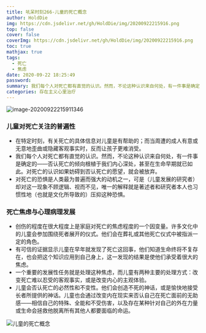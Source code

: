 ```yaml
---
title: 吼呆时刻266-儿童的死亡概念
author: HoldDie
img: https://cdn.jsdelivr.net/gh/HoldDie/img/20200922215916.png
top: false
cover: false
coverImg: https://cdn.jsdelivr.net/gh/HoldDie/img/20200922215916.png
toc: true
mathjax: true
tags:
  - 死亡
  - 焦虑
date: 2020-09-22 18:25:49
password:
summary: 我们每个人对死亡都有直觉的认识。然而，不论这种认识来自何处，有一件事是确定的——否认死亡的倾向根植于我们内心深处，甚至在生命早期就已如此。
categories: 存在主义心里治疗
---
```


![image-20200922215911346](https://cdn.jsdelivr.net/gh/HoldDie/img/20200922215916.png)

### 儿童对死亡关注的普遍性

- 在特定时刻，有关死亡的具体信息对儿童是有帮助的；而当周遭的成人有意或无意地歪曲或隐藏客观事实时，反而让孩子更难消受。
- 我们每个人对死亡都有直觉的认识。然而，不论这种认识来自何处，有一件事是确定的——否认死亡的倾向根植于我们内心深处，甚至在生命早期就已如此。对死亡的认识如果妨碍到否认死亡的愿望，就会被放弃。
- 对死亡的恐惧是人类最为普遍而强大的动机之一，可是（儿童发展的研究者）却对这一现象不顾逻辑、视而不见，唯一的解释就是著述者和研究者本人也习惯性地（也就是文化所导致的）压抑这种恐惧。

### 死亡焦虑与心理病理发展

- 创伤的程度在很大程度上是家庭对死亡的焦虑程度的一个因变量。许多文化中的儿童会参加围绕死者展开的仪式。他们会在葬礼或其他死亡仪式中被指派一定的角色。
- 有可信的证据显示儿童在早年就发现了死亡这回事，他们知道生命终将不复存在，也会把这个知识应用到自己身上，这一发现的结果是使他们承受着很大的焦虑。
- 一个重要的发展性任务就是处理这种焦虑，而儿童有两种主要的处理方式：改变死亡难以忍受的客观事实，或是改变内心的主观体验。
- 儿童会否认死亡的必然性和不变性。他们会创造不死的神话，或是愉快地接受长者所提供的神话。儿童也会通过改变内在现实来否认自己在死亡面前的无助感——相信自己的特殊、全能和不受伤害，以及存在某种针对自己的外在力量或生命会拯救他脱离所有其他人都要面临的命运。

![儿童的死亡概念](https://cdn.jsdelivr.net/gh/HoldDie/img/20200922215720.png)